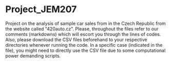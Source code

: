 # Project_JEM207
Project on the analysis of sample car sales from in the Czech Republic from the website called "420auto.cz". Please, throughout the files refer to our comments (markdowns) which will escort you through the lines of codes. Also, please download the CSV files beforehand to your respective directories whenever running the code. In a specific case (indicated in the file), you might need to directly use the CSV file due to some computational power demanding scripts.
